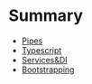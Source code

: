 # Summary

* [Pipes](pipes.md)
* [Typescript](typescript.md)
* [Services&DI](services&di.md)
* [Bootstrapping](bootstrapping.md)

